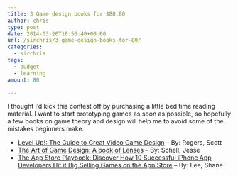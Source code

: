 ```yaml
---
title: 3 Game design books for $80.80
author: chris
type: post
date: 2014-03-26T16:50:40+00:00
url: /sirchris/3-game-design-books-for-80/
categories:
  - sirchris
tags:
  - budget
  - learning
amount: 80

---
```

I thought I&#8217;d kick this contest off by purchasing a little bed time reading material. I want to start prototyping games as soon as possible, so hopefully a few books on game theory and design will help me to avoid some of the mistakes beginners make.
<!--more-->

  * [Level Up!: The Guide to Great Video Game Design][1] &#8211; By: Rogers, Scott
  * [The Art of Game Design: A book of Lenses][2] &#8211; By: Schell, Jesse
  * [The App Store Playbook: Discover How 10 Successful iPhone App Developers Hit it Big Selling Games on the App Store][3] &#8211; By: Lee, Shane

 [1]: http://www.amazon.com/Level-Up-Guide-Great-Design/dp/047068867X
 [2]: http://www.amazon.com/The-Art-Game-Design-lenses/dp/0123694965
 [3]: http://www.amazon.com/The-App-Store-Playbook-Successful-ebook/dp/B009P1YPGK
